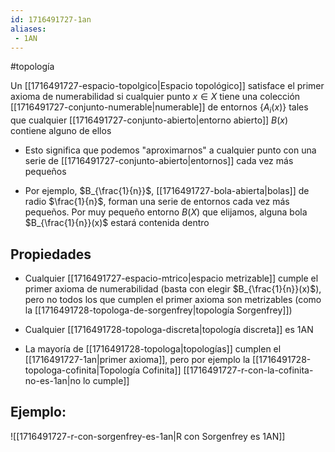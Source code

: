 ```yaml
---
id: 1716491727-1an
aliases:
 - 1AN
---
```


#topología 

Un [[1716491727-espacio-topolgico|Espacio topológico]] satisface el primer axioma de numerabilidad si cualquier punto $x \in X$ tiene una colección [[1716491727-conjunto-numerable|numerable]] de entornos $\{A_i(x)\}$ tales que cualquier [[1716491727-conjunto-abierto|entorno abierto]] $B(x)$ contiene alguno de ellos

- Esto significa que podemos "aproximarnos" a cualquier punto con una serie de [[1716491727-conjunto-abierto|entornos]] cada vez más pequeños

- Por ejemplo, $B_{\frac{1}{n}}$, [[1716491727-bola-abierta|bolas]] de radio $\frac{1}{n}$, forman una serie de entornos cada vez más pequeños. Por muy pequeño entorno $B(X)$ que elijamos, alguna bola $B_{\frac{1}{n}}(x)$ estará contenida dentro

## Propiedades

- Cualquier [[1716491727-espacio-mtrico|espacio metrizable]] cumple el primer axioma de numerabilidad (basta con elegir $B_{\frac{1}{n}}(x)$), pero no todos los que cumplen el primer axioma son metrizables (como la [[1716491728-topologa-de-sorgenfrey|topología Sorgenfrey]])

- Cualquier [[1716491728-topologa-discreta|topología discreta]] es 1AN

- La mayoría de [[1716491728-topologa|topologías]] cumplen el [[1716491727-1an|primer axioma]], pero por ejemplo la [[1716491728-topologa-cofinita|Topología Cofinita]]  [[1716491727-r-con-la-cofinita-no-es-1an|no lo cumple]]

## Ejemplo:

![[1716491727-r-con-sorgenfrey-es-1an|R con Sorgenfrey es 1AN]]